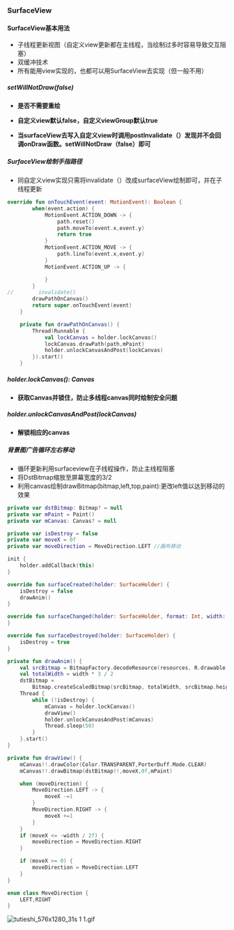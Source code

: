 ### SurfaceView

#### SurfaceView基本用法

- 子线程更新视图（自定义view更新都在主线程，当绘制过多时容易导致交互阻塞）
- 双缓冲技术
- 所有能用view实现的，也都可以用SurfaceView去实现（但一般不用）

##### setWillNotDraw(false)

- **是否不需要重绘**

- **自定义view默认false，自定义viewGroup默认true**
- **当surfaceView去写入自定义view时调用postInvalidate（）发现并不会回调onDraw函数。setWillNotDraw（false）即可**

##### SurfaceView绘制手指路径

- 同自定义view实现只需将invalidate（）改成surfaceView绘制即可，并在子线程更新

```kotlin
override fun onTouchEvent(event: MotionEvent): Boolean {
        when(event.action) {
            MotionEvent.ACTION_DOWN -> {
                path.reset()
                path.moveTo(event.x,event.y)
                return true
            }
            MotionEvent.ACTION_MOVE -> {
                path.lineTo(event.x,event.y)
            }
            MotionEvent.ACTION_UP -> {

            }
        }
//        invalidate()
        drawPathOnCanvas()
        return super.onTouchEvent(event)
    }

    private fun drawPathOnCanvas() {
        Thread(Runnable {
            val lockCanvas = holder.lockCanvas()
            lockCanvas.drawPath(path,mPaint)
            holder.unlockCanvasAndPost(lockCanvas)
        }).start()
    }
```

##### holder.lockCanvas(): Canvas

- **获取Canvas并锁住，防止多线程canvas同时绘制安全问题**

##### holder.unlockCanvasAndPost(lockCanvas)

- **解锁相应的canvas**

##### 背景图广告循环左右移动

- 循环更新利用surfaceview在子线程操作，防止主线程阻塞
- 将DstBitmap缩放至屏幕宽度的3/2
- 利用canvas绘制drawBitmap(bitmap,left,top,paint):更改left值以达到移动的效果

```kotlin
private var dstBitmap: Bitmap? = null
private var mPaint = Paint()
private var mCanvas: Canvas? = null

private var isDestroy = false
private var moveX = 0f
private var moveDirection = MoveDirection.LEFT //画布移动

init {
    holder.addCallback(this)
}

override fun surfaceCreated(holder: SurfaceHolder) {
    isDestroy = false
    drawAnim()
}

override fun surfaceChanged(holder: SurfaceHolder, format: Int, width: Int, height: Int) {
}

override fun surfaceDestroyed(holder: SurfaceHolder) {
    isDestroy = true
}

private fun drawAnim() {
    val srcBitmap = BitmapFactory.decodeResource(resources, R.drawable.bird)
    val totalWidth = width * 3 / 2
    dstBitmap =
        Bitmap.createScaledBitmap(srcBitmap, totalWidth, srcBitmap.height, false)
    Thread {
        while (!isDestroy) {
            mCanvas = holder.lockCanvas()
            drawView()
            holder.unlockCanvasAndPost(mCanvas)
            Thread.sleep(50)
        }
    }.start()
}

private fun drawView() {
    mCanvas!!.drawColor(Color.TRANSPARENT,PorterDuff.Mode.CLEAR)
    mCanvas!!.drawBitmap(dstBitmap!!,moveX,0f,mPaint)

    when (moveDirection) {
        MoveDirection.LEFT -> {
            moveX -=1
        }
        MoveDirection.RIGHT -> {
            moveX +=1
        }
    }
    if (moveX <= -width / 2f) {
        moveDirection = MoveDirection.RIGHT
    }

    if (moveX >= 0) {
        moveDirection = MoveDirection.LEFT
    }
}

enum class MoveDirection {
    LEFT,RIGHT
}
```

![tutieshi_576x1280_31s _1_ _1_.gif](https://s2.loli.net/2024/01/31/sY54qgSifQrkdEX.gif)